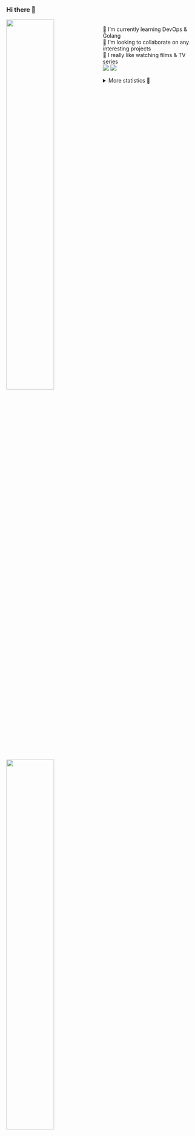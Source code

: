 ### Hi there 👋


[<img align="left" width="50%" src="https://github-readme-stats.vercel.app/api?username=rufusnufus&hide=issues&show_icons=true&count_private=true&theme=transparent&title_color=FF6F40&text_color=FBF9F8&icon_color=F48242&hide_border=true&hide_title=true#gh-dark-mode-only">](https://metrics.lecoq.io/rufusnufus#gh-dark-mode-only)
[<img align="left" width="50%" src="https://github-readme-stats.vercel.app/api?username=rufusnufus&hide=issues&show_icons=true&count_private=true&theme=transparent&title_color=FF6533&text_color=4D4644&icon_color=FF8038&hide_border=true&hide_title=true#gh-light-mode-only">](https://metrics.lecoq.io/rufusnufus#gh-light-mode-only)

<p>
  <br>
  🌱 I’m currently learning DevOps & Golang</br>
  👯 I’m looking to collaborate on any interesting projects</br>
  🎥 I really like watching films & TV series</br>
  <a href="https://linkedin.com/in/rufusnufus"><img src="https://img.shields.io/badge/linkedin-0077B5.svg?style=for-the-badge&logo=linkedin&logoColor=white"/></a>
  <a href="https://t.me/rufusnufus"><img src="https://img.shields.io/badge/-telegram-black?style=for-the-badge&color=blue&logo=telegram"/></a>
</p>

<p text-align="left">
<details>
  <summary>More statistics 👀</summary><br/>

<!--START_SECTION:waka-->
![Code Time](http://img.shields.io/badge/Code%20Time-99%20hrs%2018%20mins-blue)

![Profile Views](http://img.shields.io/badge/Profile%20Views-0-blue)

**I'm an Early 🐤** 

```text
🌞 Morning    114 commits    ████░░░░░░░░░░░░░░░░░░░░░   19.49% 
🌆 Daytime    318 commits    █████████████░░░░░░░░░░░░   54.36% 
🌃 Evening    125 commits    █████░░░░░░░░░░░░░░░░░░░░   21.37% 
🌙 Night      28 commits     █░░░░░░░░░░░░░░░░░░░░░░░░   4.79%

```
📅 **I'm Most Productive on Monday** 

```text
Monday       123 commits    █████░░░░░░░░░░░░░░░░░░░░   21.03% 
Tuesday      121 commits    █████░░░░░░░░░░░░░░░░░░░░   20.68% 
Wednesday    98 commits     ████░░░░░░░░░░░░░░░░░░░░░   16.75% 
Thursday     99 commits     ████░░░░░░░░░░░░░░░░░░░░░   16.92% 
Friday       89 commits     ███░░░░░░░░░░░░░░░░░░░░░░   15.21% 
Saturday     32 commits     █░░░░░░░░░░░░░░░░░░░░░░░░   5.47% 
Sunday       23 commits     █░░░░░░░░░░░░░░░░░░░░░░░░   3.93%

```


📊 **This Week I Spent My Time On** 

```text
💬 Programming Languages: 
Other                    4 hrs 28 mins       ██████████░░░░░░░░░░░░░░░   41.67% 
HCL                      3 hrs 6 mins        ███████░░░░░░░░░░░░░░░░░░   28.97% 
YAML                     1 hr 55 mins        ████░░░░░░░░░░░░░░░░░░░░░   17.83% 
Terraform                41 mins             █░░░░░░░░░░░░░░░░░░░░░░░░   6.41% 
Bash                     18 mins             ░░░░░░░░░░░░░░░░░░░░░░░░░   2.86%

🔥 Editors: 
VS Code                  6 hrs 17 mins       ██████████████░░░░░░░░░░░   58.56% 
iTerm2                   4 hrs 27 mins       ██████████░░░░░░░░░░░░░░░   41.44%

```

**I Mostly Code in Python** 

```text
Python                   9 repos             ███████░░░░░░░░░░░░░░░░░░   28.12% 
Java                     4 repos             ███░░░░░░░░░░░░░░░░░░░░░░   12.5% 
Jupyter Notebook         4 repos             ███░░░░░░░░░░░░░░░░░░░░░░   12.5% 
JavaScript               3 repos             ██░░░░░░░░░░░░░░░░░░░░░░░   9.38% 
HTML                     3 repos             ██░░░░░░░░░░░░░░░░░░░░░░░   9.38%

```



 Last Updated on 31/01/2023 00:43:18 UTC
<!--END_SECTION:waka-->

</details>
</p>

